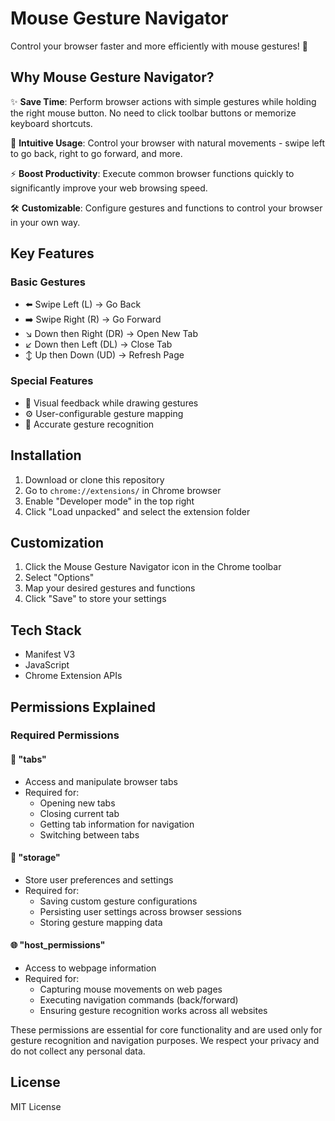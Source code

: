 # Mouse Gesture Navigator

Control your browser faster and more efficiently with mouse gestures! 🚀

## Why Mouse Gesture Navigator?

✨ **Save Time**: Perform browser actions with simple gestures while holding the right mouse button. No need to click toolbar buttons or memorize keyboard shortcuts.

🎯 **Intuitive Usage**: Control your browser with natural movements - swipe left to go back, right to go forward, and more.

⚡ **Boost Productivity**: Execute common browser functions quickly to significantly improve your web browsing speed.

🛠️ **Customizable**: Configure gestures and functions to control your browser in your own way.

## Key Features

### Basic Gestures
- ⬅️ Swipe Left (L) → Go Back
- ➡️ Swipe Right (R) → Go Forward
- ↘️ Down then Right (DR) → Open New Tab
- ↙️ Down then Left (DL) → Close Tab
- ↕️ Up then Down (UD) → Refresh Page

### Special Features
- 🎨 Visual feedback while drawing gestures
- ⚙️ User-configurable gesture mapping
- 🎯 Accurate gesture recognition

## Installation

1. Download or clone this repository
2. Go to `chrome://extensions/` in Chrome browser
3. Enable "Developer mode" in the top right
4. Click "Load unpacked" and select the extension folder

## Customization

1. Click the Mouse Gesture Navigator icon in the Chrome toolbar
2. Select "Options"
3. Map your desired gestures and functions
4. Click "Save" to store your settings

## Tech Stack

- Manifest V3
- JavaScript
- Chrome Extension APIs

## Permissions Explained

### Required Permissions

#### 🔑 "tabs"
- Access and manipulate browser tabs
- Required for:
  - Opening new tabs
  - Closing current tab
  - Getting tab information for navigation
  - Switching between tabs

#### 💾 "storage"
- Store user preferences and settings
- Required for:
  - Saving custom gesture configurations
  - Persisting user settings across browser sessions
  - Storing gesture mapping data

#### 🌐 "host_permissions"
- Access to webpage information
- Required for:
  - Capturing mouse movements on web pages
  - Executing navigation commands (back/forward)
  - Ensuring gesture recognition works across all websites

These permissions are essential for core functionality and are used only for gesture recognition and navigation purposes. We respect your privacy and do not collect any personal data.

## License

MIT License